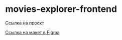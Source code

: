 # movies-explorer-frontend

[Ссылка на проект](https://alex.nomoredomains.xyz/)

[Ссылка на макет в Figma](<https://www.figma.com/file/NLH7pHnx0Rur3OBwPODj56/Diploma-(Copy)?node-id=891%3A3857>)
